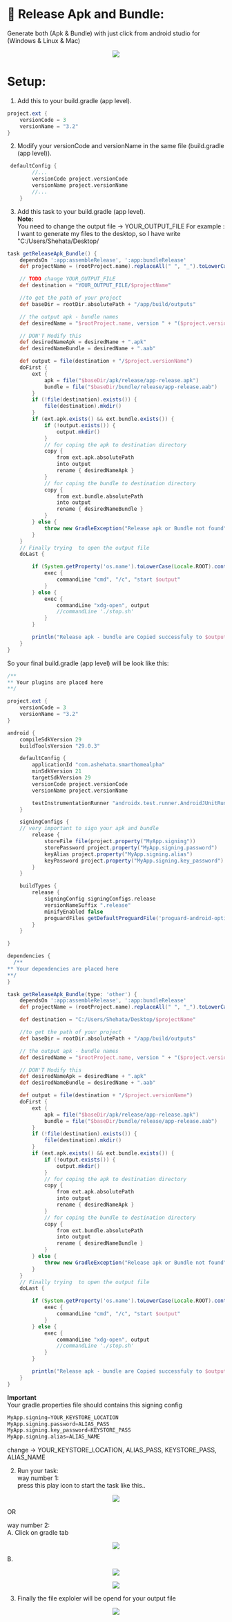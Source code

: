 # :rocket: Release Apk and Bundle:
Generate both (Apk &amp; Bundle) with just click from android studio for (Windows &amp; Linux &amp; Mac)

<p align="center">
  <img src="img/release.png">
</p>   

# Setup:
1. Add this to your build.gradle (app level).    
``` groovy
project.ext {
    versionCode = 3
    versionName = "3.2"
}
```


2. Modify your versionCode and versionName in the same file (build.gradle (app level)).    
``` groovy
 defaultConfig {
        //...
        versionCode project.versionCode
        versionName project.versionName
        //...
    }
```
3. Add this task to your build.gradle (app level).   
**Note:**   
You need to change the output file -> YOUR_OUTPUT_FILE
For example : I want to generate my files to the desktop, so I have write 
"C:/Users/Shehata/Desktop/

``` groovy
task getReleaseApk_Bundle() {
    dependsOn ':app:assembleRelease', ':app:bundleRelease'
    def projectName = (rootProject.name).replaceAll(" ", "_").toLowerCase()

    // TODO change YOUR_OUTPUT_FILE 
    def destination = "YOUR_OUTPUT_FILE/$projectName"

    //to get the path of your project
    def baseDir = rootDir.absolutePath + "/app/build/outputs"

    // the output apk - bundle names
    def desiredName = "$rootProject.name, version " + "($project.versionName)"

    // DON'T Modify this
    def desiredNameApk = desiredName + ".apk"
    def desiredNameBundle = desiredName + ".aab"

    def output = file(destination + "/$project.versionName")
    doFirst {
        ext {
            apk = file("$baseDir/apk/release/app-release.apk")
            bundle = file("$baseDir/bundle/release/app-release.aab")
        }
        if (!file(destination).exists()) {
            file(destination).mkdir()
        }
        if (ext.apk.exists() && ext.bundle.exists()) {
            if (!output.exists()) {
                output.mkdir()
            }
            // for coping the apk to destination directory
            copy {
                from ext.apk.absolutePath
                into output
                rename { desiredNameApk }
            }
            // for coping the bundle to destination directory
            copy {
                from ext.bundle.absolutePath
                into output
                rename { desiredNameBundle }
            }
        } else {
            throw new GradleException("Release apk or Bundle not found")
        }
    }
    // Finally trying  to open the output file
    doLast {

        if (System.getProperty('os.name').toLowerCase(Locale.ROOT).contains('windows')) {
            exec {
                commandLine "cmd", "/c", "start $output"
            }
        } else {
            exec {
                commandLine "xdg-open", output
                //commandLine './stop.sh'
            }
        }

        println("Release apk - bundle are Copied successfuly to $output")
    }
}
```
So your final build.gradle (app level) will be look like this:
``` groovy
/** 
** Your plugins are placed here
**/

project.ext {
    versionCode = 3
    versionName = "3.2"
}

android {
    compileSdkVersion 29
    buildToolsVersion "29.0.3"

    defaultConfig {
        applicationId "com.ashehata.smarthomealpha"
        minSdkVersion 21
        targetSdkVersion 29
        versionCode project.versionCode
        versionName project.versionName

        testInstrumentationRunner "androidx.test.runner.AndroidJUnitRunner"
    }

    signingConfigs {
    // very important to sign your apk and bundle
        release {
            storeFile file(project.property("MyApp.signing"))
            storePassword project.property("MyApp.signing.password")
            keyAlias project.property("MyApp.signing.alias")
            keyPassword project.property("MyApp.signing.key_password")
        }
    }

    buildTypes {
        release {
            signingConfig signingConfigs.release
            versionNameSuffix ".release"
            minifyEnabled false
            proguardFiles getDefaultProguardFile('proguard-android-optimize.txt'), 'proguard-rules.pro'
        }
    }

}

dependencies {
  /** 
** Your dependencies are placed here
**/
}

task getReleaseApk_Bundle(type: 'other') {
    dependsOn ':app:assembleRelease', ':app:bundleRelease'
    def projectName = (rootProject.name).replaceAll(" ", "_").toLowerCase()

    def destination = "C:/Users/Shehata/Desktop/$projectName"

    //to get the path of your project
    def baseDir = rootDir.absolutePath + "/app/build/outputs"

    // the output apk - bundle names
    def desiredName = "$rootProject.name, version " + "($project.versionName)"

    // DON'T Modify this
    def desiredNameApk = desiredName + ".apk"
    def desiredNameBundle = desiredName + ".aab"

    def output = file(destination + "/$project.versionName")
    doFirst {
        ext {
            apk = file("$baseDir/apk/release/app-release.apk")
            bundle = file("$baseDir/bundle/release/app-release.aab")
        }
        if (!file(destination).exists()) {
            file(destination).mkdir()
        }
        if (ext.apk.exists() && ext.bundle.exists()) {
            if (!output.exists()) {
                output.mkdir()
            }
            // for coping the apk to destination directory
            copy {
                from ext.apk.absolutePath
                into output
                rename { desiredNameApk }
            }
            // for coping the bundle to destination directory
            copy {
                from ext.bundle.absolutePath
                into output
                rename { desiredNameBundle }
            }
        } else {
            throw new GradleException("Release apk or Bundle not found")
        }
    }
    // Finally trying  to open the output file
    doLast {

        if (System.getProperty('os.name').toLowerCase(Locale.ROOT).contains('windows')) {
            exec {
                commandLine "cmd", "/c", "start $output"
            }
        } else {
            exec {
                commandLine "xdg-open", output
                //commandLine './stop.sh'
            }
        }

        println("Release apk - bundle are Copied successfuly to $output")
    }
}
```
**Important**   
Your gradle.properties file should contains this signing config
``` groovy
MyApp.signing=YOUR_KEYSTORE_LOCATION
MyApp.signing.password=ALIAS_PASS
MyApp.signing.key_password=KEYSTORE_PASS
MyApp.signing.alias=ALIAS_NAME
```  
change ->  YOUR_KEYSTORE_LOCATION, ALIAS_PASS, KEYSTORE_PASS, ALIAS_NAME    

2. Run your task:   
way number 1:   
press this play icon to start the task like this..
<p align="center">
  <img src="img/no1.png">
</p>  

OR     

way number 2:   
A. Click on gradle tab
<p align="center">
  <img src="img/no2.png">
</p>  

B.
<p align="center">
  <img src="img/no3.png">
</p>  
<p align="center">
  <img src="img/no4.png">
</p> 

3. Finally the file exploler will be opend for your output file    
<p align="center">
  <img src="img/no5.png">
</p>  

